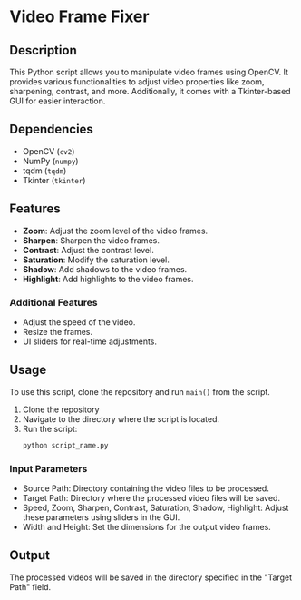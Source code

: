 # Video Frame Fixer

## Description

This Python script allows you to manipulate video frames using OpenCV. It provides various functionalities to adjust video properties like zoom, sharpening, contrast, and more. Additionally, it comes with a Tkinter-based GUI for easier interaction.

## Dependencies

- OpenCV (`cv2`)
- NumPy (`numpy`)
- tqdm (`tqdm`)
- Tkinter (`tkinter`)

## Features

- **Zoom**: Adjust the zoom level of the video frames.
- **Sharpen**: Sharpen the video frames.
- **Contrast**: Adjust the contrast level.
- **Saturation**: Modify the saturation level.
- **Shadow**: Add shadows to the video frames.
- **Highlight**: Add highlights to the video frames.

### Additional Features

- Adjust the speed of the video.
- Resize the frames.
- UI sliders for real-time adjustments.

## Usage

To use this script, clone the repository and run `main()` from the script.

1. Clone the repository
2. Navigate to the directory where the script is located.
3. Run the script:
   ```bash
   python script_name.py
   ```

### Input Parameters

- Source Path: Directory containing the video files to be processed.
- Target Path: Directory where the processed video files will be saved.
- Speed, Zoom, Sharpen, Contrast, Saturation, Shadow, Highlight: Adjust these parameters using sliders in the GUI.
- Width and Height: Set the dimensions for the output video frames.

## Output

The processed videos will be saved in the directory specified in the "Target Path" field.

